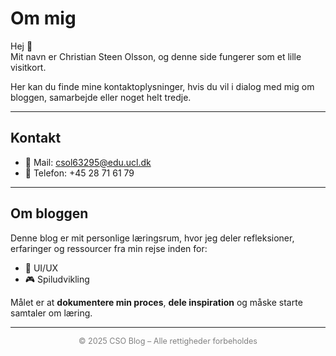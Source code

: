 # Om mig  

Hej 👋  
Mit navn er Christian Steen Olsson, og denne side fungerer som et lille visitkort.  

Her kan du finde mine kontaktoplysninger, hvis du vil i dialog med mig om bloggen, samarbejde eller noget helt tredje.  

---

## Kontakt  
- 📧 Mail: [csol63295@edu.ucl.dk](mailto:csol63295@edu.ucl.dk)  
- 📱 Telefon: +45 28 71 61 79  

---

## Om bloggen  
Denne blog er mit personlige læringsrum, hvor jeg deler refleksioner, erfaringer og ressourcer fra min rejse inden for:  
- 🎨 UI/UX  
- 🎮 Spiludvikling  

Målet er at **dokumentere min proces**, **dele inspiration** og måske starte samtaler om læring.  

---

<footer style="text-align:center; font-size:0.9em; color:gray;">  
© 2025 CSO Blog – Alle rettigheder forbeholdes  
</footer>
